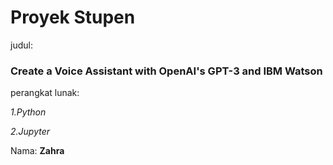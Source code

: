 # Proyek Stupen

judul:
### Create a Voice Assistant with OpenAI's GPT-3 and IBM Watson
perangkat lunak:

*1.Python*

*2.Jupyter*

Nama: **Zahra**



